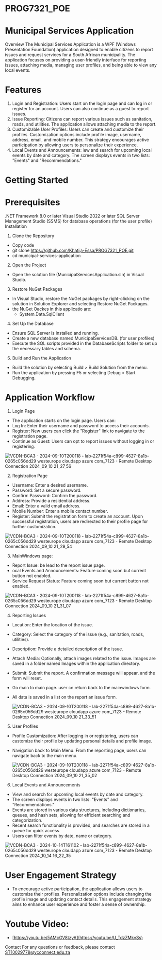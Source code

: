 # PROG7321_POE

# Municipal Services Application
Overview
The Municipal Services Application is a WPF (Windows Presentation Foundation) application designed to enable citizens to report issues and request services for a South African municipality. The application focuses on providing a user-friendly interface for reporting issues, attaching media, managing user profiles, and being able to view any local events. 

# Features
1. Login and Registration: Users start on the login page and can log in or register for an account. Users can also continue as a guest to report issues.
2. Issue Reporting: Citizens can report various issues such as sanitation, roads, and utilities. The application allows attaching media to the report.
3. Customizable User Profiles: Users can create and customize their profiles. Customization options include profile image, username, address, email, and mobile number. This strategy encourages active participation by allowing users to personalize their experience.
4. Local Events and Announcements: iew and search for upcoming local events by date and category. The screen displays events in two lists: "Events" and "Recommendations."
# Getting Started
# Prerequisites
.NET Framework 8.0 or later
Visual Studio 2022 or later
SQL Server Management Studio (SSMS) for database operations (for the user profile)
Installation
1. Clone the Repository

- Copy code
- git clone https://github.com/Khatija-Essa/PROG7321_POE.git
- cd municipal-services-application

2. Open the Project

- Open the solution file (MunicipalServicesApplication.sln) in Visual Studio.

3. Restore NuGet Packages

- In Visual Studio, restore the NuGet packages by right-clicking on the solution in Solution Explorer and selecting Restore NuGet Packages.
- the NuGet Oackes in this applicatio are:
  - System.Data.SqlClient

4. Set Up the Database

- Ensure SQL Server is installed and running.
- Create a new database named MunicipalServicesDB. (for user profiles)
- Execute the SQL scripts provided in the DatabaseScripts folder to set up the necessary tables and schema.
5. Build and Run the Application

- Build the solution by selecting Build > Build Solution from the menu.
- Run the application by pressing F5 or selecting Debug > Start Debugging.
  
# Application Workflow
1. Login Page

- The application starts on the login page. Users can:
- Log In: Enter their username and password to access their accounts.
- Register: New users can click the "Register" link to navigate to the registration page.
- Continue as Guest: Users can opt to report issues without logging in or registering.

![VCDN-BCA3 - 2024-09-10T200118 - lab-2271f54a-c899-4627-8a1b-0265c056dd29 westeurope cloudapp azure com_7123 - Remote Desktop Connection 2024_09_10 21_27_56](https://github.com/user-attachments/assets/b5bc5430-d64b-4c28-af02-5282ecfec27d)


2. Registration Page

- Username: Enter a desired username.
- Password: Set a secure password.
- Confirm Password: Confirm the password.
- Address: Provide a residential address.
- Email: Enter a valid email address.
- Mobile Number: Enter a mobile contact number.
- Register: Submit the registration form to create an account. Upon successful registration, users are redirected to their profile page for further customization.

![VCDN-BCA3 - 2024-09-10T200118 - lab-2271f54a-c899-4627-8a1b-0265c056dd29 westeurope cloudapp azure com_7123 - Remote Desktop Connection 2024_09_10 21_29_54](https://github.com/user-attachments/assets/ce722956-2b43-4eed-9baa-e2d6e1b6850e)
  

3. MainWindows page:
- Report Issue: be lead to the report issue page.
- ocal Events and Announcements: Feature coming soon but current button not enabled.
- Service Request Status: Feature coming soon but current button not enabled.

![VCDN-BCA3 - 2024-09-10T200118 - lab-2271f54a-c899-4627-8a1b-0265c056dd29 westeurope cloudapp azure com_7123 - Remote Desktop Connection 2024_09_10 21_31_07](https://github.com/user-attachments/assets/8335a258-867d-47a6-a8ca-b18ea414de79)
  
  
4. Reporting Issues

- Location: Enter the location of the issue.
- Category: Select the category of the issue (e.g., sanitation, roads, utilities).
- Description: Provide a detailed description of the issue.
- Attach Media: Optionally, attach images related to the issue. Images are saved in a folder named Images within the application directory.
- Submit: Submit the report. A confirmation message will appear, and the form will reset.
- Go main to main page. user cn return back to the mainwindows form.
- All data is saved in a list on the report an issue form.

  ![VCDN-BCA3 - 2024-09-10T200118 - lab-2271f54a-c899-4627-8a1b-0265c056dd29 westeurope cloudapp azure com_7123 - Remote Desktop Connection 2024_09_10 21_33_51](https://github.com/user-attachments/assets/022a3fcb-1da8-4037-bc93-ac71938a83dc)

  
5. User Profiles

- Profile Customization: After logging in or registering, users can customize their profile by updating personal details and profile image.
- Navigation back to Main Menu: From the reporting page, users can navigate back to the main menu.

  ![VCDN-BCA3 - 2024-09-10T200118 - lab-2271f54a-c899-4627-8a1b-0265c056dd29 westeurope cloudapp azure com_7123 - Remote Desktop Connection 2024_09_10 21_35_02](https://github.com/user-attachments/assets/73f4fb21-d2da-4229-abbc-45dd3addec1e)

6. Local Events and Announcements

- View and search for upcoming local events by date and category.
- The screen displays events in two lists: "Events" and "Recommendations."
- Events are stored in various data structures, including dictionaries, queues, and hash sets, allowing for efficient searching and categorization.
- Recent search functionality is provided, and searches are stored in a queue for quick access.
- Users can filter events by date, name or category.

![VCDN-BCA3 - 2024-10-14T161102 - lab-2271f54a-c899-4627-8a1b-0265c056dd29 westeurope cloudapp azure com_7123 - Remote Desktop Connection 2024_10_14 16_22_35](https://github.com/user-attachments/assets/e5214fd9-4293-4721-ba8f-a140d8762868)


  
# User Engagement Strategy
- To encourage active participation, the application allows users to customize their profiles. Personalization options include changing the profile image and updating contact details. This engagement strategy aims to enhance user experience and foster a sense of ownership.

# Youtube Video:
- [https://youtu.be/5AMcGV8tzyA](https://youtu.be/U_TdzZMkvSs)

Contact
For any questions or feedback, please contact ST10029778@vcconnect.edu.za
